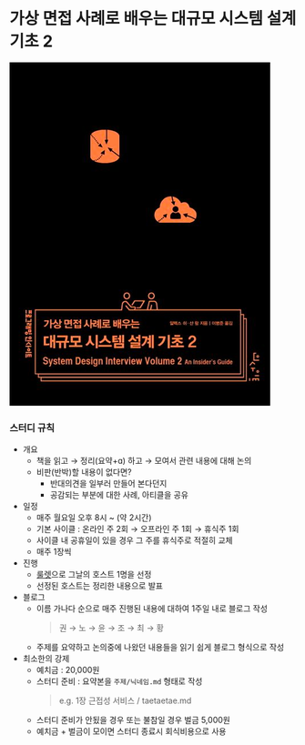 # 가상 면접 사례로 배우는 대규모 시스템 설계 기초 2
![img.png](img.png)

### 스터디 규칙
- 개요
  - 책을 읽고 → 정리(요약+ɑ) 하고 → 모여서 관련 내용에 대해 논의
  - 비판(반박)할 내용이 없다면?
    - 반대의견을 일부러 만들어 본다던지
    - 공감되는 부분에 대한 사례, 아티클을 공유
- 일정
  - 매주 월요일 오후 8시 ~ (약 2시간) 
  - 기본 사이클 : 온라인 주 2회 → 오프라인 주 1회 → 휴식주 1회
  - 사이클 내 공휴일이 있을 경우 그 주를 휴식주로 적절히 교체
  - 매주 1장씩
- 진행
  - [룰렛](https://lazygyu.github.io/roulette/)으로 그날의 호스트 1명을 선정
  - 선정된 호스트는 정리한 내용으로 발표
- 블로그
  - 이름 가나다 순으로 매주 진행된 내용에 대하여 1주일 내로 블로그 작성
    > 권 → 노 → 윤 → 조 → 최 → 황
  - 주제를 요약하고 논의중에 나왔던 내용들을 읽기 쉽게 블로그 형식으로 작성
- 최소한의 강제
  - 예치금 : 20,000원
  - 스터디 준비 : 요약본을 `주제/닉네임.md` 형태로 작성
    > e.g. 1장 근접성 서비스 / taetaetae.md
  - 스터디 준비가 안됬을 경우 또는 불참일 경우 벌금 5,000원
  - 예치금 + 벌금이 모이면 스터디 종료시 회식비용으로 사용